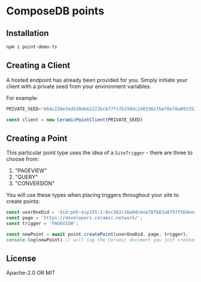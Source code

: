 # ComposeDB points

## Installation

```sh
npm i point-demo-ts
```

## Creating a Client

A hosted endpoint has already been provided for you. Simply initiate your client with a private seed from your environment variables.

For example:

```javascript
PRIVATE_SEED='664c220e3edb28de62222bcb77fcfb158dc2403362fbef8e78a09335242ea38c'

const client = new CeramicPointClient(PRIVATE_SEED)
```

## Creating a Point

This particular point type uses the idea of a `SiteTrigger` - there are three to choose from:

1. "PAGEVIEW"
2. "QUERY"
3. "CONVERSION"

You will use these types when placing triggers throughout your site to create points:

```javascript
const userOneDid = 'did:pkh:eip155:1:0xc362c16a0dcbea78fb03a8f97f56deea905617bb';
const page = 'https://developers.ceramic.network/';
const trigger = 'PAGEVIEW';

const newPoint = await point.createPoint(userOneDid, page, trigger);
console.log(newPoint) // will log the Ceramic document you just created
```

## License

Apache-2.0 OR MIT
